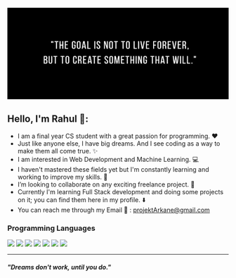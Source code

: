 ![](Quote.jpg)
## Hello, I'm Rahul 👋:
- I am a final year CS student with a great passion for programming. :heart:
- Just like anyone else, I have big dreams. And I see coding as a way to make them all come true. :sparkles:
- I am interested in Web Development and Machine Learning. :computer:
- I haven't mastered these fields yet but I'm constantly learning and working to improve my skills. :seedling:
- I’m looking to collaborate on any exciting freelance project. 👯
- Currently I'm learning Full Stack development and doing some projects on it; you can find them here in my profile. :arrow_down:
- You can reach me through my Email :e-mail:	: projektArkane@gmail.com 

### Programming Languages
<p float="left">

 <img src="https://github.com/MarikIshtar007/MarikIshtar007/raw/master/images/c-original.svg" width="40" />
  <img src="https://github.com/MarikIshtar007/MarikIshtar007/raw/master/images/cpp.svg" width="40" /> 
    <img src="https://camo.githubusercontent.com/c86b2764ae3d49774a7ba4aa1df1119a9745bceba49f36b3f18d371605e74b69/68747470733a2f2f696d6167652e666c617469636f6e2e636f6d2f69636f6e732f7376672f313832322f313832323839392e737667" width="40" />
  <img src="https://camo.githubusercontent.com/175de6544635d7b1b5377b0ac34ec1a9639bb31fb2c7da753b1abdc590e7e567/68747470733a2f2f696d6167652e666c617469636f6e2e636f6d2f69636f6e732f7376672f3931392f3931393832372e737667" width="40" />
  <img src="https://github.com/MarikIshtar007/MarikIshtar007/raw/master/images/css.svg" width="40" />
 <img src="https://github.com/MarikIshtar007/MarikIshtar007/raw/master/images/js.svg" width="40" />
 <img src="https://github.com/MarikIshtar007/MarikIshtar007/raw/master/images/bootstrap.svg" width="40" />
</p>

***

 ##### *"Dreams don't work, until you do."* 

<!---
projektArkane/projektArkane is a ✨ special ✨ repository because its `README.md` (this file) appears on your GitHub profile.
You can click the Preview link to take a look at your changes.
--->
